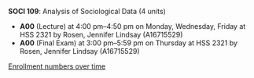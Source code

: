 **SOCI 109**: Analysis of Sociological Data (4 units)

- **A00** (Lecture) at 4:00 pm–4:50 pm on Monday, Wednesday, Friday at HSS 2321 by Rosen, Jennifer Lindsay (A16715529)
- **A00** (Final Exam) at 3:00 pm–5:59 pm on Thursday at HSS 2321 by Rosen, Jennifer Lindsay (A16715529)

[Enrollment numbers over time](./SOCI109.tsv)
